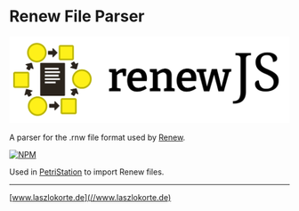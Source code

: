# Renew File Parser

![Project Logo](./images/logo.svg)

A parser for the .rnw file format used by [Renew](//www.renew.de).

[![NPM](https://img.shields.io/npm/v/@petristation/renewjs.svg)](https://www.npmjs.com/package/@petristation/renewjs)

Used in [PetriStation](//www.petristation.net) to import Renew files.

---

[www.laszlokorte.de](//www.laszlokorte.de)